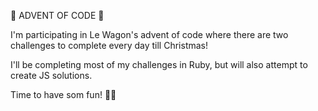 🎄 ADVENT OF CODE 🎄

I'm participating in Le Wagon's advent of code where there are two challenges to complete every day till Christmas!

I'll be completing most of my challenges in Ruby, but will also attempt to create JS solutions. 

Time to have som fun! 🎅🏾